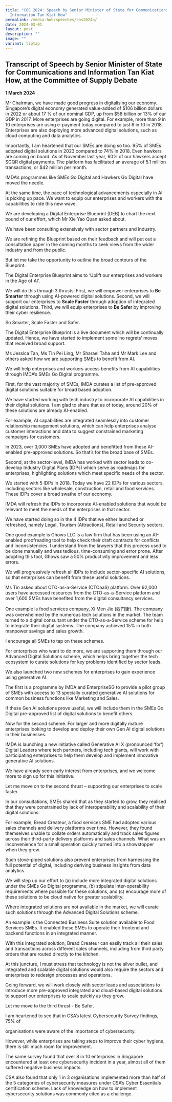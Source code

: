 ```yaml
---
title: "COS 2024: Speech by Senior Minister of State for Communications and
  Information Tan Kiat How"
permalink: /media-hub/speeches/cos2024b/
date: 2024-03-01
layout: post
description: ""
image: ""
variant: tiptap
---
```

<h2>Transcript of Speech by Senior Minister of State for Communications and Information Tan Kiat How, at the Committee of Supply Debate</h2>
<p><strong>1 March 2024</strong>
</p>
<p>Mr Chairman, we have made good progress in digitalising our economy. Singapore’s
digital economy generated value-added of $106 billion dollars in 2022 or
about 17 % of our nominal GDP, up from $58 billion or 13% of our GDP in
2017. More enterprises are going digital. For example, more than 9 in 10
enterprises are using e-payment today compared to just 6 in 10 in 2018.
Enterprises are also deploying more advanced digital solutions, such as
cloud computing and data analytics.</p>
<p>Importantly, I am heartened that our SMEs are doing so too. 95% of SMEs
adopted digital solutions in 2023 compared to 74% in 2018. Even hawkers
are coming on board. As of November last year, 60% of our hawkers accept
SGQR digital payments. The platform has facilitated an average of 5.1 million
transactions, or $42 million per month.</p>
<p>IMDA’s programmes like SMEs Go Digital and Hawkers Go Digital have moved
the needle.</p>
<p>At the same time, the pace of technological advancements especially in
AI is picking up pace. We want to equip our enterprises and workers with
the capabilities to ride this new wave.</p>
<p>We are developing a Digital Enterprise Blueprint (DEB) to chart the next
bound of our effort, which Mr Xie Yao Quan asked about.</p>
<p>We have been consulting extensively with sector partners and industry.</p>
<p>We are refining the Blueprint based on their feedback and will put out
a consultation paper in the coming months to seek views from the wider
industry and from the public.</p>
<p>But let me take the opportunity to outline the broad contours of the Blueprint.</p>
<p>The Digital Enterprise Blueprint aims to ‘Uplift our enterprises and workers
in the Age of AI’.</p>
<p>We will do this through 3 thrusts: First, we will empower enterprises
to <strong>Be Smarter</strong> through using AI-powered digital solutions.
Second, we will support our enterprises to <strong>Scale Faster</strong> through
adoption of integrated digital solutions. Third, we will equip enterprises
to <strong>Be Safer</strong> by improving their cyber resilience.</p>
<p>So Smarter, Scale Faster and Safer.</p>
<p>The Digital Enterprise Blueprint is a live document which will be continually
updated. Hence, we have started to implement some ‘no regrets’ moves that
received broad support.</p>
<p>Ms Jessica Tan, Ms Tin Pei Ling, Mr Sharael Taha and Mr Mark Lee and others
asked how we are supporting SMEs to benefit from AI.</p>
<p>We will help enterprises and workers access benefits from AI capabilities
through IMDA’s SMEs Go Digital programme.</p>
<p>First, for the vast majority of SMEs, IMDA curates a list of pre-approved
digital solutions suitable for broad based adoption.</p>
<p>We have started working with tech industry to incorporate AI capabilities
in their digital solutions. I am glad to share that as of today, around
20% of these solutions are already AI-enabled.</p>
<p>For example, AI capabilities are integrated seamlessly into customer relationship
management solutions, which can help enterprises analyse customer interactions
and data to suggest constrained marketing campaigns for customers.</p>
<p>In 2023, over 3,000 SMEs have adopted and benefitted from these AI-enabled
pre-approved solutions. So that’s for the broad base of SMEs.</p>
<p>Second, at the sector-level, IMDA has worked with sector leads to co-develop
Industry Digital Plans (IDPs) which serve as roadmaps for enterprises,
highlighting solutions which meet specific needs of the sector.</p>
<p>We started with 5 IDPs in 2018. Today we have 22 IDPs for various sectors,
including sectors like wholesale, construction, retail and food services.
These IDPs cover a broad swathe of our economy.</p>
<p>IMDA will refresh the IDPs to incorporate AI-enabled solutions that would
be relevant to meet the needs of the enterprises in that sector.</p>
<p>We have started doing so in the 4 IDPs that we either launched or refreshed,
namely Legal, Tourism (Attractions), Retail and Security sectors.</p>
<p>One good example is Ghows LLC is a law firm that has been using an AI-enabled
proofreading tool to help check their draft contracts for conflicts and
inconsistencies. I understand from the lawyers that this process used to
be done manually and was tedious, time-consuming and error prone. After
adopting this tool, Ghows saw a 50% productivity improvement and less errors.</p>
<p>We will progressively refresh all IDPs to include sector-specific AI solutions,
so that enterprises can benefit from these useful solutions.</p>
<p>Ms Tin asked about CTO-as-a-Service (CTOaaS) platform. Over 92,000 users
have accessed resources from the CTO-as-a-Service platform and over 1,600
SMEs have benefited from the digital consultancy services.</p>
<p>One example is food services company, Xi Men Jie (西门街). The company was
overwhelmed by the numerous tech solutions in the market. The team turned
to a digital consultant under the CTO-as-a-Service scheme for help to integrate
their digital systems. The company achieved 15% in both manpower savings
and sales growth.</p>
<p>I encourage all SMEs to tap on these schemes.</p>
<p>For enterprises who want to do more, we are supporting them through our
Advanced Digital Solutions scheme, which helps bring together the tech
ecosystem to curate solutions for key problems identified by sector leads.</p>
<p>We also launched two new schemes for enterprises to gain experience using
generative AI.</p>
<p>The first is a programme by IMDA and EnterpriseSG to provide a pilot group
of SMEs with access to 13 specially curated generative AI solutions for
common business functions like Marketing and Sales.</p>
<p>If these Gen AI solutions prove useful, we will include them in the SMEs
Go Digital pre-approved list of digital solutions to benefit others.</p>
<p>Now for the second scheme. For larger and more digitally mature enterprises
looking to develop and deploy their own Gen AI digital solutions in their
businesses.</p>
<p>IMDA is launching a new initiative called Generative AI X (pronounced
‘for’) Digital Leaders where tech partners, including tech giants, will
work with participating enterprises to help them develop and implement
innovative generative AI solutions.</p>
<p>We have already seen early interest from enterprises, and we welcome more
to sign up for this initiative.</p>
<p>Let me move on to the second thrust – supporting our enterprises to scale
faster.</p>
<p>In our consultations, SMEs shared that as they started to grow, they realised
that they were constrained by lack of interoperability and scalability
of their digital solutions.</p>
<p>For example, Bread Createur, a food services SME had adopted various sales
channels and delivery platforms over time. However, they found themselves
unable to collate orders automatically and track sales figures across their
third-party delivery platforms and sales channels. What was an inconvenience
for a small operation quickly turned into a showstopper when they grew.</p>
<p>Such stove-piped solutions also prevent enterprises from harnessing the
full potential of digital, including deriving business insights from data
analytics.</p>
<p>We will step up our effort to (a) include more integrated digital solutions
under the SMEs Go Digital programme, (b) stipulate inter-operability requirements
where possible for these solutions, and (c) encourage more of these solutions
to be cloud native for greater scalability.</p>
<p>Where integrated solutions are not available in the market, we will curate
such solutions through the Advanced Digital Solutions scheme.</p>
<p>An example is the Connected Business Suite solution available to Food
Services SMEs. It enabled these SMEs to operate their frontend and backend
functions in an integrated manner.</p>
<p>With this integrated solution, Bread Createur can easily track all their
sales and transactions across different sales channels, including from
third party orders that are routed directly to the kitchen.</p>
<p>At this juncture, I must stress that technology is not the silver bullet,
and integrated and scalable digital solutions would also require the sectors
and enterprises to redesign processes and operations.</p>
<p>Going forward, we will work closely with sector leads and associations
to introduce more pre-approved integrated and cloud-based digital solutions
to support our enterprises to scale quickly as they grow.</p>
<p>Let me move to the third thrust - Be Safer.</p>
<p>I am heartened to see that in CSA’s latest Cybersecurity Survey findings,
75% of</p>
<p>organisations were aware of the importance of cybersecurity.</p>
<p>However, while enterprises are taking steps to improve their cyber hygiene,
there is still much room for improvement.</p>
<p>The same survey found that over 8 in 10 enterprises in Singapore encountered
at least one cybersecurity incident in a year, almost all of them suffered
negative business impacts.</p>
<p>CSA also found that only 1 in 3 organisations implemented more than half
of the 5 categories of cybersecurity measures under CSA’s Cyber Essentials
certification scheme. Lack of knowledge on how to implement cybersecurity
solutions was commonly cited as a challenge.</p>
<p></p>